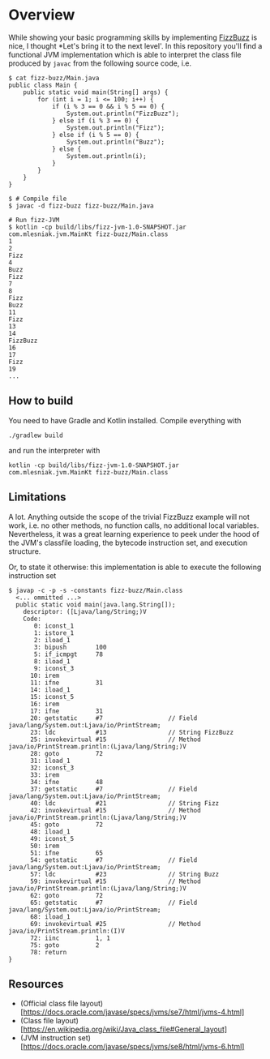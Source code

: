 # Overview

While showing your basic programming skills by implementing [FizzBuzz](https://en.wikipedia.org/wiki/Fizz_buzz) is nice, I thought *Let's bring it to the next level'. In this repository you'll find a functional JVM implementation which
is able to interpret the class file produced by `javac` from the following source code, i.e.

    $ cat fizz-buzz/Main.java 
    public class Main {
        public static void main(String[] args) {
            for (int i = 1; i <= 100; i++) {
                if (i % 3 == 0 && i % 5 == 0) {
                    System.out.println("FizzBuzz");
                } else if (i % 3 == 0) {
                    System.out.println("Fizz");
                } else if (i % 5 == 0) {
                    System.out.println("Buzz");
                } else {
                    System.out.println(i);
                }
            }
        }
    }

    $ # Compile file
    $ javac -d fizz-buzz fizz-buzz/Main.java

    # Run fizz-JVM
    $ kotlin -cp build/libs/fizz-jvm-1.0-SNAPSHOT.jar com.mlesniak.jvm.MainKt fizz-buzz/Main.class
    1
    2
    Fizz
    4
    Buzz
    Fizz
    7
    8
    Fizz
    Buzz
    11
    Fizz
    13
    14
    FizzBuzz
    16
    17
    Fizz
    19
    ...

## How to build

You need to have Gradle and Kotlin installed. Compile everything with

    ./gradlew build

and run the interpreter with

    kotlin -cp build/libs/fizz-jvm-1.0-SNAPSHOT.jar com.mlesniak.jvm.MainKt fizz-buzz/Main.class
    
## Limitations

A lot. Anything outside the scope of the trivial FizzBuzz example will not work, i.e. no other methods, no function calls, no additional local variables. Nevertheless, it was
a great learning experience to peek under the hood of the JVM's classfile loading, the bytecode instruction set, and execution structure.

Or, to state it otherwise: this implementation is able to execute the following instruction set

    $ javap -c -p -s -constants fizz-buzz/Main.class
      <... ommitted ...>
      public static void main(java.lang.String[]);
        descriptor: ([Ljava/lang/String;)V
        Code:
           0: iconst_1
           1: istore_1
           2: iload_1
           3: bipush        100
           5: if_icmpgt     78
           8: iload_1
           9: iconst_3
          10: irem
          11: ifne          31
          14: iload_1
          15: iconst_5
          16: irem
          17: ifne          31
          20: getstatic     #7                  // Field java/lang/System.out:Ljava/io/PrintStream;
          23: ldc           #13                 // String FizzBuzz
          25: invokevirtual #15                 // Method java/io/PrintStream.println:(Ljava/lang/String;)V
          28: goto          72
          31: iload_1
          32: iconst_3
          33: irem
          34: ifne          48
          37: getstatic     #7                  // Field java/lang/System.out:Ljava/io/PrintStream;
          40: ldc           #21                 // String Fizz
          42: invokevirtual #15                 // Method java/io/PrintStream.println:(Ljava/lang/String;)V
          45: goto          72
          48: iload_1
          49: iconst_5
          50: irem
          51: ifne          65
          54: getstatic     #7                  // Field java/lang/System.out:Ljava/io/PrintStream;
          57: ldc           #23                 // String Buzz
          59: invokevirtual #15                 // Method java/io/PrintStream.println:(Ljava/lang/String;)V
          62: goto          72
          65: getstatic     #7                  // Field java/lang/System.out:Ljava/io/PrintStream;
          68: iload_1
          69: invokevirtual #25                 // Method java/io/PrintStream.println:(I)V
          72: iinc          1, 1
          75: goto          2
          78: return
    }


## Resources

- (Official class file layout)[https://docs.oracle.com/javase/specs/jvms/se7/html/jvms-4.html]
- (Class file layout)[https://en.wikipedia.org/wiki/Java_class_file#General_layout]
- (JVM instruction set)[https://docs.oracle.com/javase/specs/jvms/se8/html/jvms-6.html]